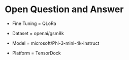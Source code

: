 # Open Question and Answer

- Fine Tuning = QLoRa

- Dataset = openai/gsm8k

- Model = microsoft/Phi-3-mini-4k-instruct

- Platform = TensorDock
